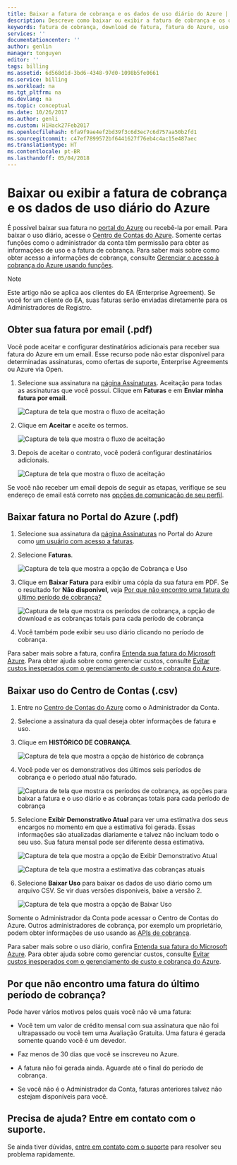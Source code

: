 ```yaml
---
title: Baixar a fatura de cobrança e os dados de uso diário do Azure | Microsoft Docs
description: Descreve como baixar ou exibir a fatura de cobrança e os dados de uso diário do Azure.
keywords: fatura de cobrança, download de fatura, fatura do Azure, uso do Azure
services: ''
documentationcenter: ''
author: genlin
manager: tonguyen
editor: ''
tags: billing
ms.assetid: 6d568d1d-3bd6-4348-97d0-1098b5fe0661
ms.service: billing
ms.workload: na
ms.tgt_pltfrm: na
ms.devlang: na
ms.topic: conceptual
ms.date: 10/26/2017
ms.author: genli
ms.custom: H1Hack27Feb2017
ms.openlocfilehash: 6fa9f9ae4ef2bd39f3c6d3ec7c6d757aa50b2fd1
ms.sourcegitcommit: c47ef7899572bf6441627f76eb4c4ac15e487aec
ms.translationtype: HT
ms.contentlocale: pt-BR
ms.lasthandoff: 05/04/2018
---
```

# <a name="download-or-view-your-azure-billing-invoice-and-daily-usage-data"></a>Baixar ou exibir a fatura de cobrança e os dados de uso diário do Azure
É possível baixar sua fatura no [portal do Azure](https://portal.azure.com/#blade/Microsoft_Azure_Billing/SubscriptionsBlade) ou recebê-la por email. Para baixar o uso diário, acesse o [Centro de Contas do Azure](https://account.azure.com/Subscriptions). Somente certas funções como o administrador da conta têm permissão para obter as informações de uso e a fatura de cobrança. Para saber mais sobre como obter acesso a informações de cobrança, consulte [Gerenciar o acesso à cobrança do Azure usando funções](billing-manage-access.md).

>[!NOTE]
>Este artigo não se aplica aos clientes do EA (Enterprise Agreement). Se você for um cliente do EA, suas faturas serão enviadas diretamente para os Administradores de Registro.

## <a name="get-your-invoice-in-email-pdf"></a>Obter sua fatura por email (.pdf)
Você pode aceitar e configurar destinatários adicionais para receber sua fatura do Azure em um email. Esse recurso pode não estar disponível para determinadas assinaturas, como ofertas de suporte, Enterprise Agreements ou Azure via Open.

1. Selecione sua assinatura na [página Assinaturas](https://portal.azure.com/#blade/Microsoft_Azure_Billing/SubscriptionsBlade). Aceitação para todas as assinaturas que você possui. Clique em **Faturas** e em **Enviar minha fatura por email**. 

    ![Captura de tela que mostra o fluxo de aceitação](./media/billing-download-azure-invoice-daily-usage-date/InvoicesDeepLink.PNG)
    
2. Clique em **Aceitar** e aceite os termos.

    ![Captura de tela que mostra o fluxo de aceitação](./media/billing-download-azure-invoice-daily-usage-date/InvoiceArticleStep2.PNG)
 
3. Depois de aceitar o contrato, você poderá configurar destinatários adicionais.

    ![Captura de tela que mostra o fluxo de aceitação](./media/billing-download-azure-invoice-daily-usage-date/InvoiceArticleStep3.PNG)
    
Se você não receber um email depois de seguir as etapas, verifique se seu endereço de email está correto nas [opções de comunicação de seu perfil](https://account.windowsazure.com/profile).

## <a name="download-invoice-from-azure-portal-pdf"></a>Baixar fatura no Portal do Azure (.pdf)

1. Selecione sua assinatura da [página Assinaturas](https://portal.azure.com/#blade/Microsoft_Azure_Billing/SubscriptionsBlade) no Portal do Azure como [um usuário com acesso a faturas](billing-manage-access.md).

2. Selecione **Faturas**. 

    ![Captura de tela que mostra a opção de Cobrança e Uso](./media/billing-download-azure-invoice-daily-usage-date/billingandusage.png) 

3. Clique em **Baixar Fatura** para exibir uma cópia da sua fatura em PDF. Se o resultado for **Não disponível**, veja [Por que não encontro uma fatura do último período de cobrança?](#noinvoice)

    ![Captura de tela que mostra os períodos de cobrança, a opção de download e as cobranças totais para cada período de cobrança](./media/billing-download-azure-invoice-daily-usage-date/billing4.png)

4. Você também pode exibir seu uso diário clicando no período de cobrança. 

Para saber mais sobre a fatura, confira [Entenda sua fatura do Microsoft Azure](billing-understand-your-bill.md). Para obter ajuda sobre como gerenciar custos, consulte [Evitar custos inesperados com o gerenciamento de custo e cobrança do Azure](billing-getting-started.md).

## <a name="download-usage-from-the-account-center-csv"></a>Baixar uso do Centro de Contas (.csv)

1. Entre no [Centro de Contas do Azure](https://account.windowsazure.com/subscriptions) como o Administrador da Conta.

2. Selecione a assinatura da qual deseja obter informações de fatura e uso.

3. Clique em **HISTÓRICO DE COBRANÇA**. 

    ![Captura de tela que mostra a opção de histórico de cobrança](./media/billing-download-azure-invoice-daily-usage-date/Billinghisotry.png)

4. Você pode ver os demonstrativos dos últimos seis períodos de cobrança e o período atual não faturado. 

    ![Captura de tela que mostra os períodos de cobrança, as opções para baixar a fatura e o uso diário e as cobranças totais para cada período de cobrança](./media/billing-download-azure-invoice-daily-usage-date/billingSum.png)

5. Selecione **Exibir Demonstrativo Atual** para ver uma estimativa dos seus encargos no momento em que a estimativa foi gerada. Essas informações são atualizadas diariamente e talvez não incluam todo o seu uso. Sua fatura mensal pode ser diferente dessa estimativa.

    ![Captura de tela que mostra a opção de Exibir Demonstrativo Atual](./media/billing-download-azure-invoice-daily-usage-date/billingSum2.png)

    ![Captura de tela que mostra a estimativa das cobranças atuais](./media/billing-download-azure-invoice-daily-usage-date/billingSum3.png)

6. Selecione **Baixar Uso** para baixar os dados de uso diário como um arquivo CSV. Se vir duas versões disponíveis, baixe a versão 2.

    ![Captura de tela que mostra a opção de Baixar Uso](./media/billing-download-azure-invoice-daily-usage-date/DLusage.png)

Somente o Administrador da Conta pode acessar o Centro de Contas do Azure. Outros administradores de cobrança, por exemplo um proprietário, podem obter informações de uso usando as [APIs de cobrança](billing-usage-rate-card-overview.md).

Para saber mais sobre o uso diário, confira [Entenda sua fatura do Microsoft Azure](billing-understand-your-bill.md). Para obter ajuda sobre como gerenciar custos, consulte [Evitar custos inesperados com o gerenciamento de custo e cobrança do Azure](billing-getting-started.md).

## <a name="noinvoice"></a> Por que não encontro uma fatura do último período de cobrança?

Pode haver vários motivos pelos quais você não vê uma fatura:

- Você tem um valor de crédito mensal com sua assinatura que não foi ultrapassado ou você tem uma Avaliação Gratuita. Uma fatura é gerada somente quando você é um devedor.

- Faz menos de 30 dias que você se inscreveu no Azure.

- A fatura não foi gerada ainda. Aguarde até o final do período de cobrança.

- Se você não é o Administrador da Conta, faturas anteriores talvez não estejam disponíveis para você.

## <a name="need-help-contact-support"></a>Precisa de ajuda? Entre em contato com o suporte.
Se ainda tiver dúvidas, [entre em contato com o suporte](https://portal.azure.com/?#blade/Microsoft_Azure_Support/HelpAndSupportBlade) para resolver seu problema rapidamente.

